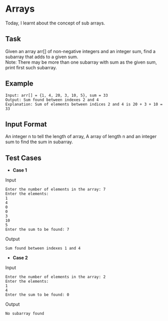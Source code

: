 # Arrays
Today, I learnt about the concept of sub arrays.

## Task
Given an array arr[] of non-negative integers and an integer sum, find a subarray that adds to a given sum.<br>
Note: There may be more than one subarray with sum as the given sum, print first such subarray. 

## Example
```
Input: arr[] = {1, 4, 20, 3, 10, 5}, sum = 33
Output: Sum found between indexes 2 and 4
Explanation: Sum of elements between indices 2 and 4 is 20 + 3 + 10 = 33
```

## Input Format
An integer n to tell the length of array, A array of length n and an integer sum to find the sum in subarray.

## Test Cases
* **Case 1**

Input
```
Enter the number of elements in the array: 7
Enter the elements: 
1
4
0
0
3
10
5
Enter the sum to be found: 7
```
Output
```
Sum found between indexes 1 and 4
```

* **Case 2**

Input
```
Enter the number of elements in the array: 2
Enter the elements: 
1
4
Enter the sum to be found: 0
```
Output
```
No subarray found
```

